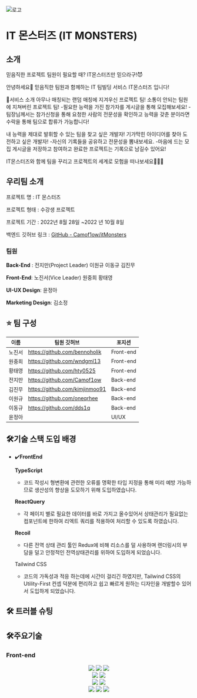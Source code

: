 
![로고](public/imgs/github_프론트엔드.png)

# IT 몬스터즈 (IT MONSTERS)

## 소개 

믿음직한 프로젝트 팀원이 필요할 때?
IT몬스터즈만 믿으라구!😈

안녕하세요👋
믿음직한 팀원과 함께하는 IT 팀빌딩 서비스 IT몬스터즈 입니다!

🎃서비스 소개
아무나 매칭되는 랜덤 매칭에 지겨우신 프로젝트 팀!
소통이 안되는 팀원에 지쳐버린 프로젝트 팀!
-필요한 능력을 가진 참가자를 게시글을 통해 모집해보세요! 
-팀장님께서는 참가신청을 통해 요청한 사람의 전문성을 확인하고 능력을 갖춘 분이라면
 수락을 통해 팀으로 합류가 가능합니다!

내 능력을 제대로 발휘할 수 있는 팀을 찾고 싶은 개발자!
기가막힌 아이디어를 찾아 도전하고 싶은 개발자!
-자신의 기록들을 공유하고 전문성을 뽐내보세요.
-마음에 드는 모집 게시글을 저장하고 참여하고 완료한 프로젝트는 기록으로 남길수 있어요!

 IT몬스터즈와 함께 팀을 꾸리고 프로젝트의 세계로 모험을 떠나보세요🏃‍♂️🏃
 
 


## 우리팀 소개

프로젝트 명 : IT 몬스터즈

프로젝트 형태 : 수강생 프로젝트

프로젝트 기간 : 2022년 8월 28일 ~2022 년 10월 8일

백엔드 깃허브 링크 : [GitHub - Camof1ow/itMonsters](https://github.com/Camof1ow/itMonsters)

### 팀원

**Back-End** : 전지만(Project Leader) 이원규 이동규 김진무

**Front-End**: 노진서(Vice Leader) 원중희 황태영

**UI-UX Design**: 윤정아

**Marketing Design**: 김소정

## ****⭐️ 팀 구성****
<div align=center> 

| 이름   | 팀원 깃허브                     | 포지션    |
| ------ | ------------------------------- | --------- |
| 노진서 | https://github.com/bennoholik   | Front-end |
| 원중희 | https://github.com/wndgml13     | Front-end |
| 황태영 | https://github.com/hty0525      | Front-end |
| 전지만 | https://github.com/Camof1ow     | Back-end  |
| 김진무 | https://github.com/kimjinmoo91  | Back-end  |
| 이원규 | https://github.com/oneqrhee     | Back-end  |
| 이동규 | https://github.com/dds1q        | Back-end  |
| 윤정아 |                                 | UI/UX     |

</div>

## 🛠기술 스택 도입 배경

- ✔️**FrontEnd**


    **TypeScript**
    
    - 코드 작성시 형변환에 관련한 오류를 명확한 타입 지정을 통해 미리 예방 가능하므로 생산성의 향상을 도모하기 위해 도입하였습니다.
    
    **ReactQuery**
    
    - 각 페이지 별로 필요한 데이터를 바로 가지고 올수있어서 상태관리가 필요없는 컴포넌트에 한하여 리엑트 쿼리를 적용하여 처리할 수 있도록 하였습니다.
    
    **Recoil**
    
    - 다른 전역 상태 관리 툴인 Redux에 비해  리소스를 덜 사용하며 렌더링시의 부담을 덜고 안정적인 전역상태관리를 위하여 도입하게 되었습니다.
    
    Tailwind CSS
    
    - 코드의 가독성과 적응 하는데에 시간이 걸리긴 하였지만, Tailwind CSS의 Utility-First 컨셉 덕분에  편리하고 쉽고 빠르게 원하는 디자인을 개발할수 있어서 도입하게 되었습니다.


## 🛠 트러블 슈팅

## ****🛠주요기술****

### Front-end

<div align=center> 
  <img src="https://img.shields.io/badge/TypeScript-3178C6?style=for-the-badge&logo=TypeScript&logoColor=ffffff">
  <img src="https://img.shields.io/badge/react-282C34?style=for-the-badge&logo=react&logoColor=61DAFB">
<img src="https://img.shields.io/badge/PWA-5A0FC8?style=for-the-badge&logo=PWA&logoColor=white">
  <br>
  <img src="https://img.shields.io/badge/React Query-FF4154?style=for-the-badge&logo=React Query&logoColor=white">
    <img src="https://img.shields.io/badge/Recoil-2E77BC?style=for-the-badge&logo=Recoil&logoColor=white"> 
 

  <br>
   <img src="https://img.shields.io/badge/GitHub%20Actions-232F3E?style=for-the-badge&logo=GitHubActions&logoColor=2088FF"/>
  <img src="https://img.shields.io/badge/github-%23121011.svg?style=for-the-badge&logo=github&logoColor=white">
  <br/>
 <img src="https://img.shields.io/badge/Amazon AWS-232F3E?style=for-the-badge&logo=Amazon AWS&logoColor=white">
 <img src="https://img.shields.io/badge/Amazon S3-569A31?style=for-the-badge&logo=Amazon S3&logoColor=white">
<img src="https://img.shields.io/badge/CloudFront-D05C4B?style=for-the-badge&logo=Amazon AWS&logoColor=white">

   
</div>
















